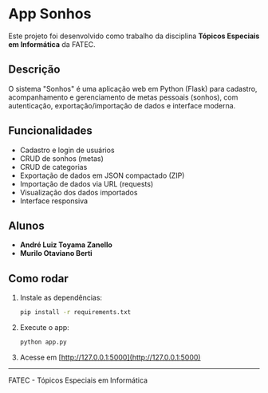 # App Sonhos

Este projeto foi desenvolvido como trabalho da disciplina **Tópicos Especiais em Informática** da FATEC.

## Descrição

O sistema "Sonhos" é uma aplicação web em Python (Flask) para cadastro, acompanhamento e gerenciamento de metas pessoais (sonhos), com autenticação, exportação/importação de dados e interface moderna.

## Funcionalidades
- Cadastro e login de usuários
- CRUD de sonhos (metas)
- CRUD de categorias
- Exportação de dados em JSON compactado (ZIP)
- Importação de dados via URL (requests)
- Visualização dos dados importados
- Interface responsiva

## Alunos
- **André Luiz Toyama Zanello**  
- **Murilo Otaviano Berti**  

## Como rodar

1. Instale as dependências:
   ```bash
   pip install -r requirements.txt
   ```
2. Execute o app:
   ```bash
   python app.py
   ```
3. Acesse em [http://127.0.0.1:5000](http://127.0.0.1:5000)

---
FATEC - Tópicos Especiais em Informática 
